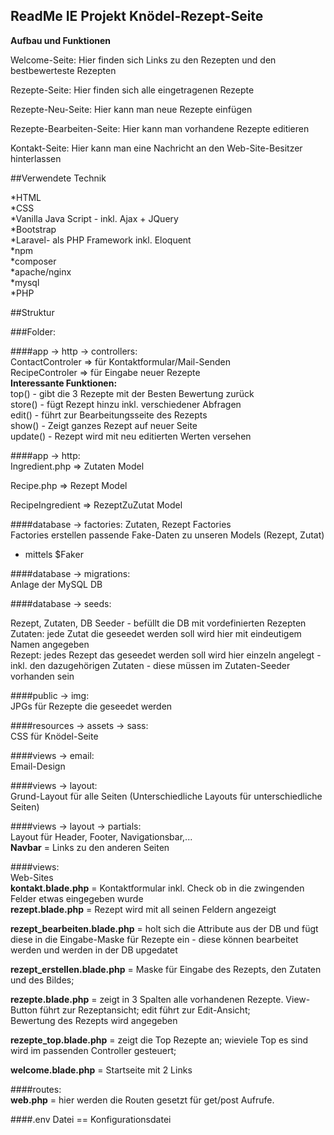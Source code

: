 ## ReadMe IE Projekt Knödel-Rezept-Seite

**Aufbau und Funktionen**

Welcome-Seite: Hier finden sich Links zu den Rezepten und den bestbewerteste Rezepten

Rezepte-Seite: Hier finden sich alle eingetragenen Rezepte

Rezepte-Neu-Seite: Hier kann man neue Rezepte einfügen

Rezepte-Bearbeiten-Seite: Hier kann man vorhandene Rezepte editieren

Kontakt-Seite: Hier kann man eine Nachricht an den Web-Site-Besitzer hinterlassen

##Verwendete Technik

*HTML  
*CSS  
*Vanilla Java Script - inkl. Ajax + JQuery  
*Bootstrap  
*Laravel- als PHP Framework inkl. Eloquent    
*npm  
*composer  
*apache/nginx  
*mysql    
*PHP

##Struktur 

###Folder:  

####app -> http -> controllers:  
ContactControler => für Kontaktformular/Mail-Senden  
RecipeControler => für Eingabe neuer Rezepte  
**Interessante Funktionen:**  
top() - gibt die 3 Rezepte mit der Besten Bewertung zurück  
store() - fügt Rezept hinzu inkl. verschiedener Abfragen  
edit() - führt zur Bearbeitungsseite des Rezepts  
show() - Zeigt ganzes Rezept auf neuer Seite  
update() - Rezept wird mit neu editierten Werten versehen

####app -> http:  
Ingredient.php => Zutaten Model  
 

Recipe.php => Rezept Model  


RecipeIngredient => RezeptZuZutat Model  

####database -> factories:
Zutaten, Rezept Factories  
Factories erstellen passende Fake-Daten zu unseren Models (Rezept, Zutat)  
- mittels $Faker  

####database -> migrations:  
Anlage der MySQL DB  

####database -> seeds:

Rezept, Zutaten, DB Seeder - befüllt die DB mit vordefinierten Rezepten  
Zutaten: jede Zutat die geseedet werden soll wird hier mit eindeutigem Namen angegeben  
Rezept: jedes Rezept das geseedet werden soll wird hier einzeln angelegt - inkl. den dazugehörigen Zutaten - diese müssen im Zutaten-Seeder vorhanden sein

####public -> img:  
JPGs für Rezepte die geseedet werden  

####resources -> assets -> sass:  
CSS für Knödel-Seite
  
####views -> email:  
Email-Design  

####views -> layout:  
Grund-Layout für alle Seiten (Unterschiedliche Layouts für unterschiedliche Seiten)  
 
####views -> layout -> partials:  
Layout für Header, Footer, Navigationsbar,...  
**Navbar** = Links zu den anderen Seiten

####views:  
Web-Sites  
**kontakt.blade.php** = Kontaktformular inkl. Check ob in die zwingenden Felder etwas eingegeben wurde  
**rezept.blade.php** = Rezept wird mit all seinen Feldern angezeigt  

**rezept_bearbeiten.blade.php** = holt sich die Attribute aus der DB und fügt diese in die Eingabe-Maske für Rezepte ein - diese können bearbeitet werden und werden in der DB upgedatet  

**rezept_erstellen.blade.php** = Maske für Eingabe des Rezepts, den Zutaten und des Bildes;  

**rezepte.blade.php** = zeigt in 3 Spalten alle vorhandenen Rezepte. View-Button führt zur Rezeptansicht; edit führt zur Edit-Ansicht;  
Bewertung des Rezepts wird angegeben  

**rezepte_top.blade.php** = zeigt die Top Rezepte an; wieviele Top es sind wird im passenden Controller gesteuert;  

**welcome.blade.php** = Startseite mit 2 Links 
  

####routes:  
**web.php** = hier werden die Routen gesetzt für get/post Aufrufe. 

####.env Datei == Konfigurationsdatei
  
